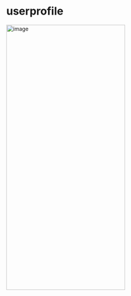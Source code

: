 # userprofile
<img width="313" height="698" alt="image" src="https://github.com/user-attachments/assets/32c16a6d-c1c5-4227-ac31-28af5c9eaa71" />
